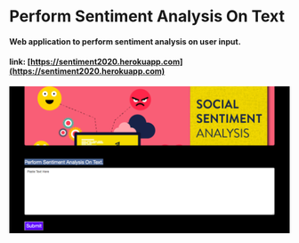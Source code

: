 # Perform Sentiment Analysis On Text

#### Web application to perform sentiment analysis on user input. 
#### link: [https://sentiment2020.herokuapp.com](https://sentiment2020.herokuapp.com)



![](sentimentphoto.png)
